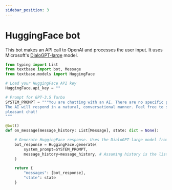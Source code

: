 ```yaml
---
sidebar_position: 3
---
```


# HuggingFace bot

This bot makes an API call to OpenAI and processes the user input. It uses Microsoft's [DialoGPT-large](https://huggingface.co/microsoft/DialoGPT-large) model.

```py
from typing import List
from textbase import bot, Message
from textbase.models import HuggingFace

# Load your HuggingFace API key
HuggingFace.api_key = ""

# Prompt for GPT-3.5 Turbo
SYSTEM_PROMPT = """You are chatting with an AI. There are no specific prefixes for responses, so you can ask or talk about anything you like.
The AI will respond in a natural, conversational manner. Feel free to start the conversation with any question or topic, and let's have a
pleasant chat!
"""

@bot()
def on_message(message_history: List[Message], state: dict = None):

    # Generate HuggingFace response. Uses the DialoGPT-large model from Microsoft by default.
    bot_response = HuggingFace.generate(
        system_prompt=SYSTEM_PROMPT,
        message_history=message_history, # Assuming history is the list of user messages
    )

    return {
        "messages": [bot_response],
        "state": state
    }
```